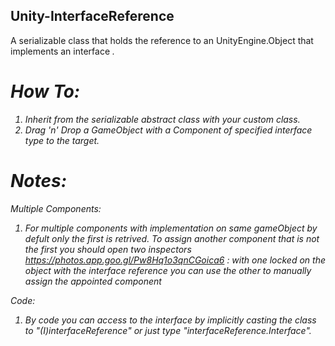 ## Unity-InterfaceReference
A serializable class that holds the reference to an UnityEngine.Object that implements an interface <I>.

# How To:
1) Inherit from the serializable abstract class with your custom class.
2) Drag 'n' Drop a GameObject with a Component of specified interface type <I> to the target.
  
# Notes:
Multiple Components: 
1) For multiple components with <I> implementation on same gameObject by defult only the first is retrived.
  To assign another component that is not the first you should open two inspectors https://photos.app.goo.gl/Pw8Hq1o3qnCGoica6 :
  with one locked on the object with the interface reference you can use the other to manually assign the appointed component

Code:
1) By code you can access to the interface by implicitly casting the class to <I> "(I)interfaceReference" or just type "interfaceReference.Interface".
